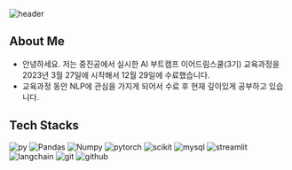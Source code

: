 ![header](https://capsule-render.vercel.app/api?type=waving&color=0:2EFAC2,50:2ECCFA,100:2E66FA&height=250&section=header&text=Welcome%20to%20%Jaeyeon's%20Github&fontColor=FFFFFF&fontSize=60&fontAlignY=35&desc=Good%20to%20see%20you,%20I'm%20Jaeyeon%20:\)&descAlignY=51&descAlign=62)


## About Me
- 안녕하세요. 저는 중진공에서 실시한 AI 부트캠프 이어드림스쿨(3기) 교육과정을 2023년 3월 27일에 시작해서 12월 29일에 수료했습니다.
- 교육과정 동안 NLP에 관심을 가지게 되어서 수료 후 현재 깊이있게 공부하고 있습니다.

## Tech Stacks
![py](https://img.shields.io/badge/Python-3776AB?style=for-the-badge&logo=python&logoColor=white)
![Pandas](https://img.shields.io/badge/pandas-150458?style=for-the-badge&logo=pandas&logoColor=white)
![Numpy](https://img.shields.io/badge/numpy-013243?style=for-the-badge&logo=numpy&logoColor=white)
![pytorch](https://img.shields.io/badge/pytorch-EE4C2C?style=for-the-badge&logo=pytorch&logoColor=white)
![scikit](https://img.shields.io/badge/scikitlearn-F7931E?style=for-the-badge&logo=scikitlearn&logoColor=white)
![mysql](https://img.shields.io/badge/mysql-4479A1?style=for-the-badge&logo=mysql&logoColor=white)
![streamlit](https://img.shields.io/badge/Streamlit-FF4B4B?style=for-the-badge&logo=Streamlit&logoColor=white)
![langchain](https://img.shields.io/badge/LangChain-EE4C2C?style=for-the-badge&logo=LangChain&logoColor=white)
![git](https://img.shields.io/badge/git-F05032?style=for-the-badge&logo=git&logoColor=white)
![github](https://img.shields.io/badge/github-181717?style=for-the-badge&logo=github&logoColor=white)

